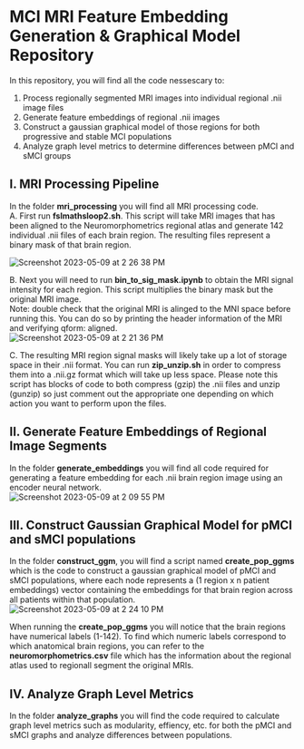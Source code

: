 # MCI MRI Feature Embedding Generation & Graphical Model Repository 
In this repository, you will find all the code nessescary to:
1. Process regionally segmented MRI images into individual regional .nii image files 
2. Generate feature embeddings of regional .nii images 
3. Construct a gaussian graphical model of those regions for both progressive and stable MCI populations 
4. Analyze graph level metrics to determine differences between pMCI and sMCI groups 

## I. MRI Processing Pipeline 
In the folder **mri_processing** you will find all MRI processing code. <br>
A. First run **fslmathsloop2.sh**. This script will take MRI images that has been aligned to the Neuromorphometrics regional atlas and generate 142 individual .nii files of each brain region. The resulting files represent a binary mask of that brain region. 

![Screenshot 2023-05-09 at 2 26 38 PM](https://github.com/vkola-lab/mci_mri_graph/assets/90205073/3c9227b9-5f42-4be0-a1ac-3e0d8c19ad70)

B. Next you will need to run **bin_to_sig_mask.ipynb** to obtain the MRI signal intensity for each region. This script multiplies the binary mask but the original MRI image. <br> Note: double check that the original MRI is alinged to the MNI space before running this. You can do so by printing the header information of the MRI and verifying qform: aligned. <br>
![Screenshot 2023-05-09 at 2 21 36 PM](https://github.com/vkola-lab/mci_mri_graph/assets/90205073/56ee2292-92d4-4620-af33-85bdbabad10a)

C. The resulting MRI region signal masks will likely take up a lot of storage space in their .nii format. You can run **zip_unzip.sh** in order to compress them into a .nii.gz format which will take up less space. Please note this script has blocks of code to both compress (gzip) the .nii files and unzip (gunzip) so just comment out the appropriate one depending on which action you want to perform upon the files.
## II. Generate Feature Embeddings of Regional Image Segments 
In the folder **generate_embeddings** you will find all code required for generating a feature embedding for each .nii brain region image using an encoder neural network. <br>
![Screenshot 2023-05-09 at 2 09 55 PM](https://github.com/vkola-lab/mci_mri_graph/assets/90205073/5edaf2c5-2330-47bc-b420-6396bf0c86c1)



## III. Construct Gaussian Graphical Model for pMCI and sMCI populations 
In the folder **construct_ggm**, you will find a script named **create_pop_ggms** which is the code to construct a gaussian graphical model of pMCI and sMCI populations, where each node represents a (1 region x n patient embeddings) vector containing the embeddings for that brain region across all patients within that population. <br>
![Screenshot 2023-05-09 at 2 24 10 PM](https://github.com/vkola-lab/mci_mri_graph/assets/90205073/35d09a14-2812-4b0c-88f6-5004f8406ba3)

When running the **create_pop_ggms** you will notice that the brain regions have numerical labels (1-142). To find which numeric labels correspond to which anatomical brain regions, you can refer to the **neuromorphometrics.csv** file which has the information about the regional atlas used to regionall segment the original MRIs. 

## IV. Analyze Graph Level Metrics 
In the folder **analyze_graphs** you will find the code required to calculate graph level metrics such as modularity, effiency, etc. for both the pMCI and sMCI graphs and analyze differences between populations. 


